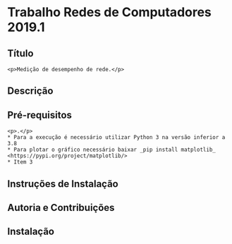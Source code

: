 # Trabalho Redes de Computadores 2019.1

## Título
    <p>Medição de desempenho de rede.</p>

## Descrição

## Pré-requisitos
    <p>.</p>
    * Para a execução é necessário utilizar Python 3 na versão inferior a 3.8
    * Para plotar o gráfico necessário baixar _pip install matplotlib_ <https://pypi.org/project/matplotlib/>
    * Item 3 

## Instruções de Instalação

## Autoria e Contribuições

## Instalação
 





